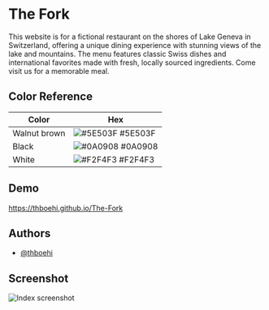 
# The Fork

This website is for a fictional restaurant on the shores of Lake Geneva in Switzerland, offering a unique dining experience with stunning views of the lake and mountains. The menu features classic Swiss dishes and international favorites made with fresh, locally sourced ingredients. Come visit us for a memorable meal.
## Color Reference

| Color             | Hex                                                                |
| ----------------- | ------------------------------------------------------------------ |
| Walnut brown | ![#5E503F](https://via.placeholder.com/10/5E503F?text=+) #5E503F |
| Black | ![#0A0908](https://via.placeholder.com/10/0A0908?text=+) #0A0908 |
| White | ![#F2F4F3](https://via.placeholder.com/10/F2F4F3?text=+) #F2F4F3 |

## Demo
https://thboehi.github.io/The-Fork

## Authors

- [@thboehi](https://www.github.com/thboehi)

## Screenshot

![Index screenshot](https://thboehi.github.io/The-Fork/images/readme.png)
